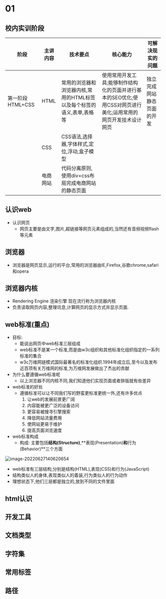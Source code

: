 # 01

## 校内实训阶段

| 阶段             | 主讲内容 | 技术要点                                                     | 核心能力                                                     | 可解决现实的问题           |
| ---------------- | -------- | ------------------------------------------------------------ | ------------------------------------------------------------ | -------------------------- |
| 第一阶段HTML+CSS | HTML     | 常用的浏览器和浏览器内核,常用的HTML标签以及每个标签的语义,表单,表格等 | 使用常用开发工具;能够制作结构化的页面并进行基本的SEO优化;使用CSS对网页进行美化;运用常用的网页开发技术设计网页 | 独立完成网站静态页面的开发 |
|                  | CSS      | CSS语法,选择器,字体样式,定位,浮动,盒子模型                   |                                                              |                            |
|                  | 电商网站 | 代码分离原则,使用div+css布局完成电商网站的静态页面           |                                                              |                            |



## 认识web

+ 认识网页
  + 网页主要是由文字,图片,超链接等网页元素组成的,当然还有音频视频flash等元素

## 浏览器

+ 浏览器是网页显示,运行的平台,常用的浏览器由IE,Firefox,谷歌chrome,safari和opera

## 浏览器内核

+ Rendering Engine 渲染引擎 现在流行称为浏览器内核
+ 负责读取网页内容,整理讯息,计算网页的显示方式并显示页面.

## web标准(重点)

+ 目标:
  + 能说出网页中web标准三层组成
  + web标准不是某一个标准,而是由w3c组织和其他标准化组织指定的一系列标准的集合
  + w3c万维网链模式国际最著名的标准化组织.1994年成立后,至今以及发布近百项有关万维网的标准,为万维网发展做出了杰出的贡献
+ 为什么要遵循web标准呢
  + 以上浏览器不同内核不同,我们知道他们实现页面或者排版就有些差异
+ web标准的好处
  + 遵循标准可以让不同我们写的野蛮更标准更统一外,还有许多优点
    1. 让web的发展前景更广阔
    2. 内容能被更广泛的设备访问
    3. 更容易被搜寻引擎搜索
    4. 降低网站流量费用
    5. 使网站更易于维护
    6. 提高页面浏览速度
+ web标准构成
  + 构成: 主要包括**结构(Structure)**,**表现(Presentation)**和**行为(Behavior)**三个方面

![image-20220627140620654](C:\Users\54\AppData\Roaming\Typora\typora-user-images\image-20220627140620654.png)

+ web标准有三层结构,分别是结构(HTML),表现(CSS)和行为(JavaScript)
+ 结构类似人的身体,表现类似人的着装,行为类似人的行为动作
+ 理想状态下,他们三层都是独立的,放到不同的文件里面

## html认识

## 开发工具

## 文档类型

## 字符集

## 常用标签

## 路径





